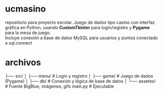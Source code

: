 # ucmasino

repositorio para proyecto escolar. Juego de dados tipo casino con interfaz gráfica en Python, usando **CustomTkinter** para login/registro y **Pygame** para la mesa de juego.  
Incluye conexión a base de datos MySQL para usuarios y puntos conectado a sql.connect


# archivos
├── src/
│   ├── menu/         # Login y registro
│   ├── game/         # Juego de dados (Pygame)
│   ├── db/           # Conexión y lógica de base de datos
│   └── assetes/      # Fuente BigBlue, imágenes, gifs
main.py               # Ejecutable 


